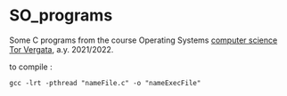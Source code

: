 # SO_programs
Some C programs from the course Operating Systems [computer science Tor Vergata](http://www.informatica.uniroma2.it/), a.y. 2021/2022.

to compile :
	
	gcc -lrt -pthread "nameFile.c" -o "nameExecFile"
